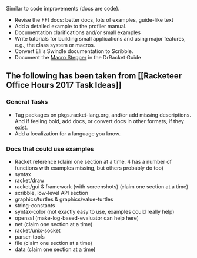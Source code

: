 Similar to code improvements (docs are code).

* Revise the FFI docs: better docs, lots of examples, guide-like text
* Add a detailed example to the profiler manual.
* Documentation clarifications and/or small examples
* Write tutorials for building small applications and using major features, e.g., the class system or macros.
* Convert Eli's Swindle documentation to Scribble.
* Document the [Macro Stepper]() in the DrRacket Guide

## The following has been taken from [[Racketeer Office Hours 2017 Task Ideas]]

### General Tasks
- Tag packages on pkgs.racket-lang.org, and/or add missing descriptions.
  And if feeling bold, add docs, or convert docs in other formats, if they exist.
- Add a localization for a language you know.

### Docs that could use examples
- Racket reference (claim one section at a time. 4 has a number of functions with examples missing, but others probably do too)
- syntax
- racket/draw
- racket/gui & framework (with screenshots) (claim one section at a time)
- scribble, low-level API section
- graphics/turtles & graphics/value-turtles
- string-constants
- syntax-color (not exactly easy to use, examples could really help)
- openssl (make-log-based-evaluator can help here)
- net (claim one section at a time)
- racket/unix-socket
- parser-tools
- file (claim one section at a time)
- data (claim one section at a time)